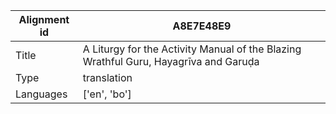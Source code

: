 |Alignment id | A8E7E48E9
| --- | --- 
|Title | A Liturgy for the Activity Manual of the Blazing Wrathful Guru, Hayagrīva and Garuḍa 
|Type | translation
|Languages | ['en', 'bo']